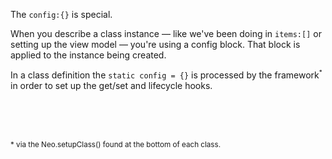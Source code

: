 The `config:{}` is special. 

When you describe a class instance &mdash; like we've been doing in `items:[]` or
setting up the view model &mdash; you're using a config block. That block is applied to
the instance being created.

In a class definition the `static config = {}` is processed by the 
framework<sup><small>*</small></sup> in order to set up the get/set
and lifecycle hooks.

<br><br><br>

<small>* via the Neo.setupClass() found at the bottom of each class.</small>

